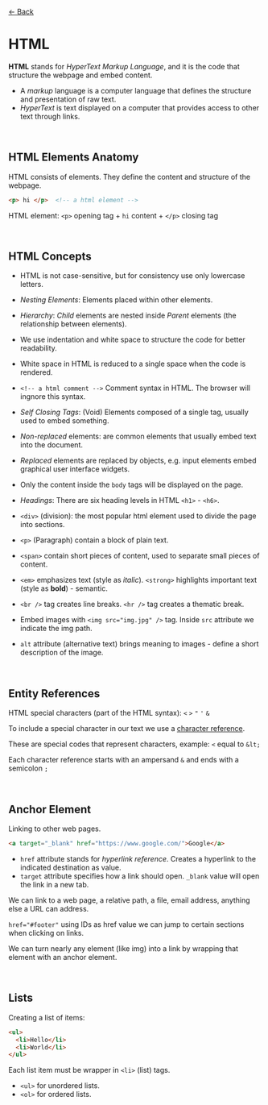 [&larr; Back](./README.md)

# HTML

**HTML** stands for _HyperText Markup Language_, and it is the code that structure the webpage and embed content.

- A _markup_ language is a computer language that defines the structure and presentation of raw text.
- _HyperText_ is text displayed on a computer that provides access to other text through links.

<br>

## HTML Elements Anatomy

HTML consists of elements. They define the content and structure of the webpage.

```HTML
<p> hi </p>  <!-- a html element -->
```

HTML element: `<p>` opening tag + `hi` content + `</p>` closing tag

<br>

## HTML Concepts

- HTML is not case-sensitive, but for consistency use only lowercase letters.

- _Nesting Elements_: Elements placed within other elements.

- _Hierarchy_: _Child_ elements are nested inside _Parent_ elements (the relationship between elements).

- We use indentation and white space to structure the code for better readability.

- White space in HTML is reduced to a single space when the code is rendered.

- `<!-- a html comment -->` Comment syntax in HTML. The browser will ingnore this syntax.

- _Self Closing Tags_: (Void) Elements composed of a single tag, usually used to embed something.

- _Non-replaced_ elements: are common elements that usually embed text into the document.

- _Replaced_ elements are replaced by objects, e.g. input elements embed graphical user interface widgets.

- Only the content inside the `body` tags will be displayed on the page.

- _Headings_: There are six heading levels in HTML `<h1>` - `<h6>`.

- `<div>` (division): the most popular html element used to divide the page into sections.

- `<p>` (Paragraph) contain a block of plain text.

- `<span>` contain short pieces of content, used to separate small pieces of content.

- `<em>` emphasizes text (style as _italic_). `<strong>` highlights important text (style as **bold**) - semantic.

- `<br />` tag creates line breaks. `<hr />` tag creates a thematic break.

- Embed images with `<img src="img.jpg" />` tag. Inside `src` attribute we indicate the img path.

- `alt` attribute (alternative text) brings meaning to images - define a short description of the image.

<br>

## Entity References

HTML special characters (part of the HTML syntax): `<` `>` `"` `'` `&`

To include a special character in our text we use a [character reference](https://html.spec.whatwg.org/multipage/named-characters.html).

These are special codes that represent characters, example: `<` equal to `&lt;`

Each character reference starts with an ampersand `&` and ends with a semicolon `;`

<br>

## Anchor Element

Linking to other web pages.

```html
<a target="_blank" href="https://www.google.com/">Google</a>
```

- `href` attribute stands for _hyperlink reference_. Creates a hyperlink to the indicated destination as value.
- `target` attribute specifies how a link should open. `_blank` value will open the link in a new tab.

We can link to a web page, a relative path, a file, email address, anything else a URL can address.

`href="#footer"` using IDs as href value we can jump to certain sections when clicking on links.

We can turn nearly any element (like img) into a link by wrapping that element with an anchor element.

<br>

## Lists

Creating a list of items:

```html
<ul>
  <li>Hello</li>
  <li>World</li>
</ul>
```

Each list item must be wrapper in `<li>` (list) tags.

- `<ul>` for unordered lists.
- `<ol>` for ordered lists.

<br>
